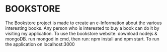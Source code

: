 # BOOKSTORE
The Bookstore project is made to create an e-Information about the various interesting books. Any person who is interested to buy a book can do it by visiting my application.
To use the bookstore website: download nodejs & mongoDB. run mongod in cmd, then run: npm install and npm start.
To run the application on localhost:3000
